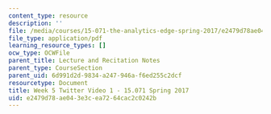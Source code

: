 ```yaml
---
content_type: resource
description: ''
file: /media/courses/15-071-the-analytics-edge-spring-2017/e2479d78ae043e3cea7264cac2c0242b_MIT15_071S17_Unit5_Twitter.pdf
file_type: application/pdf
learning_resource_types: []
ocw_type: OCWFile
parent_title: Lecture and Recitation Notes
parent_type: CourseSection
parent_uid: 6d991d2d-9834-a247-946a-f6ed255c2dcf
resourcetype: Document
title: Week 5 Twitter Video 1 - 15.071 Spring 2017
uid: e2479d78-ae04-3e3c-ea72-64cac2c0242b
---
```

